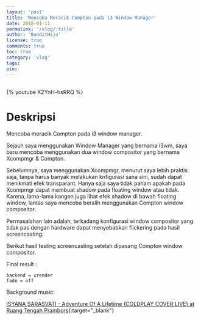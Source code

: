 ```yaml
---
layout: 'post'
title: 'Mencoba Meracik Compton pada i3 Window Manager'
date: 2018-01-11
permalink: '/vlog/:title'
author: 'BanditHijo'
license: true
comments: true
toc: true
category: 'vlog'
tags:
pin:
---
```


<div style="margin-top:30px;"></div>

{% youtube K2YnH-hsRRQ %}

# Deskripsi

Mencoba meracik Compton pada i3 window manager.

Sejauh saya menggunakan Window Manager yang bernama i3wm, saya baru mencoba menggunakan dua window compositor yang bernama Xcompmgr & Compton.

Sebelumnya, saya menggunakan Xcompmgr, menurut saya lebih praktis saja, tanpa harus banyak melakukan knfigurasi sana sini, sudah dapat menikmati efek transparant. Hanya saja saya tidak paham apakah pada Xcompmgr dapat membuat shadow pada floating window atau tidak. Karena, lama-lama kangen juga lihat efek shadow di bawah floating window, lantas saya mencoba beralih menggunakan Compton window compositor.

Permasalahan lain adalah, terkadang konfigurasi window compositor yang tidak pas dengan hardware dapat menyebabkan flickering pada hasil screencasting.

Berikut hasil testing screencasting setelah dipasang Compton window compositor.

Final result :
```
backend = xrender
fade = off
```

Background music:

[ISYANA SARASVATI - Adventure Of A Lifetime (COLDPLAY COVER LIVE) at Ruang Tengah Prambors](https://youtu.be/fmJ3wv9Eyy8){:target="_blank"}
